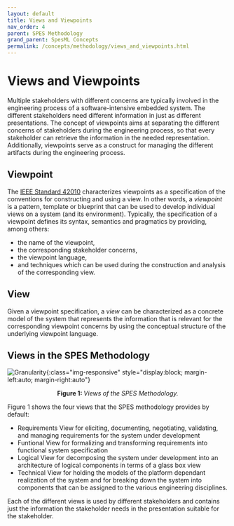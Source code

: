 ```yaml
---
layout: default
title: Views and Viewpoints
nav_order: 4
parent: SPES Methodology
grand_parent: SpesML Concepts
permalink: /concepts/methodology/views_and_viewpoints.html
---
```

# Views and Viewpoints

Multiple stakeholders with different concerns are typically involved in the engineering process of a software-intensive embedded system. The different stakeholders need different information in just as different presentations. The concept of viewpoints aims at separating the different concerns of stakeholders during the engineering process, so that every stakeholder can retrieve the information in the needed representation. Additionally, viewpoints serve as a construct for managing the different artifacts during the engineering process.

## Viewpoint

The [IEEE Standard 42010](https://standards.ieee.org/ieee/42010/5334/) characterizes viewpoints as a specification of the conventions for constructing and using a view. In other words, a *viewpoint* is a pattern, template or blueprint that can be used to develop individual views on a system (and its environment). Typically, the specification of a viewpoint defines its syntax, semantics and pragmatics by providing, among others:

- the name of the viewpoint,
- the corresponding stakeholder concerns,
- the viewpoint language,
- and techniques which can be used during the construction and analysis of the corresponding view.

## View

Given a viewpoint specification, a *view* can be characterized as a concrete model of the system that represents the information that is relevant for the corresponding viewpoint concerns by using the conceptual structure of the underlying viewpoint language.

## Views in the SPES Methodology

<a name="figureViews"></a>
![Granularity](/images/views_and_viewpoints/views.png){:class="img-responsive" style="display:block; margin-left:auto; margin-right:auto"}
<div align="center"><b>Figure 1: </b><em>Views of the SPES Methodology.</em></div>

Figure 1 shows the four views that the SPES methodology provides by default:

- Requirements View for eliciting, documenting, negotiating, validating, and managing requirements for the system under development
- Funtional View for formalizing and transforming requirements into functional system specification
- Logical View for decomposing the system under development into an architecture of logical components in terms of a glass box view
- Technical View for holding the models of the platform dependant realization of the system and for breaking down the system into components that can be assigned to the various engineering disciplines.

Each of the different views is used by different stakeholders and contains just the information the stakeholder needs in the presentation suitable for the stakeholder.
